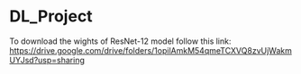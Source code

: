 # DL_Project
To download the wights of ResNet-12 model follow this link: 
https://drive.google.com/drive/folders/1opilAmkM54qmeTCXVQ8zvUjWakmUYJsd?usp=sharing
